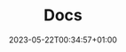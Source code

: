 ---
weight: 300
title: "Docs"
description: ""
icon: "folder"
date: "2023-05-22T00:34:57+01:00"
lastmod: "2023-05-22T00:34:57+01:00"
draft: false
categories:
- tech
---